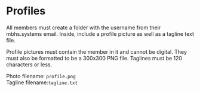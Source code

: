 # Profiles

All members must create a folder with the username from their mbhs.systems email. Inside, include a profile picture as well as a tagline text file.

Profile pictures must contain the member in it and cannot be digital. They must also be formatted to be a 300x300 PNG file. Taglines must be 120 characters or less.

Photo filename: `profile.png` <br>
Tagline filename:`tagline.txt`
